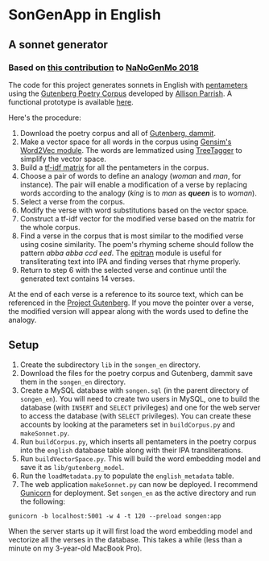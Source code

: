 # SonGenApp in English
## A sonnet generator
### Based on [this contribution](https://github.com/mbwolff/Classique-inconnu) to [NaNoGenMo 2018](https://github.com/NaNoGenMo/2018)

The code for this project generates sonnets in English with [pentameters](https://literarydevices.net/pentameter/) using the [Gutenberg Poetry Corpus](https://github.com/aparrish/gutenberg-poetry-corpus) developed by [Allison Parrish](https://www.decontextualize.com/). A functional prototype is available [here](http://markwolff.name/wp/digital-humanities-2/invent-your-own-sonnet-using-analytic-tools-to-synthesize-texts/).

Here's the procedure:

1. Download the poetry corpus and all of [Gutenberg, dammit](https://github.com/aparrish/gutenberg-dammit).
2. Make a vector space for all words in the corpus using [Gensim's Word2Vec module](https://radimrehurek.com/gensim/models/word2vec.html). The words are lemmatized using [TreeTagger](https://www.cis.uni-muenchen.de/~schmid/tools/TreeTagger/) to simplify the vector space.
3. Build a [tf-idf matrix](https://scikit-learn.org/stable/modules/feature_extraction.html#tfidf-term-weighting) for all the pentameters in the corpus.
4. Choose a pair of words to define an analogy (_woman_ and _man_, for instance). The pair will enable a modification of a verse by replacing words according to the analogy (_king_ is to _man_ as **_queen_** is to _woman_).
5. Select a verse from the corpus.
6. Modify the verse with word substitutions based on the vector space.
7. Construct a tf-idf vector for the modified verse based on the matrix for the whole corpus.
8. Find a verse in the corpus that is most similar to the modified verse using cosine similarity. The poem's rhyming scheme should follow the pattern _abba abba ccd eed_. The [epitran](https://github.com/mbwolff/epitran) module is useful for transliterating text into IPA and finding verses that rhyme properly.
9. Return to step 6 with the selected verse and continue until the generated text contains 14 verses.

At the end of each verse is a reference to its source text, which can be referenced in the [Project Gutenberg](http://www.gutenberg.org). If you move the pointer over a verse, the modified version will appear along with the words used to define the analogy.

## Setup

1. Create the subdirectory `lib` in the `songen_en` directory.
2. Download the files for the poetry corpus and Gutenberg, dammit save them in the `songen_en` directory.
3. Create a MySQL database with `songen.sql` (in the parent directory of `songen_en`). You will need to create two users in MySQL, one to build the database (with `INSERT` and `SELECT` privileges) and one for the web server to access the database (with `SELECT` privileges). You can create these accounts by looking at the parameters set in `buildCorpus.py` and `makeSonnet.py`.
4. Run `buildCorpus.py`, which inserts all pentameters in the poetry corpus into the `english` database table along with their IPA transliterations.
5. Run `buildVectorSpace.py`. This will build the word embedding model and save it as `lib/gutenberg_model`.
6. Run the `loadMetadata.py` to populate the `english_metadata` table.
7. The web application `makeSonnet.py` can now be deployed. I recommend [Gunicorn](https://gunicorn.org) for deployment. Set `songen_en` as the active directory and run the following:
```
gunicorn -b localhost:5001 -w 4 -t 120 --preload songen:app
```
When the server starts up it will first load the word embedding model and vectorize all the verses in the database. This takes a while (less than a minute on my 3-year-old MacBook Pro).

